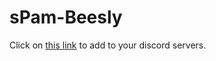 # sPam-Beesly

Click on [this link](https://discordapp.com/oauth2/authorize?client_id=483734415940386836&scope=bot&permissions=8) to add to your discord servers.
